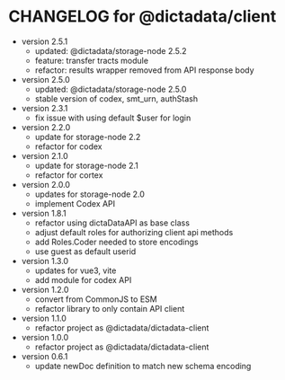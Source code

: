 # CHANGELOG for @dictadata/client

- version 2.5.1
  - updated: @dictadata/storage-node 2.5.2
  - feature: transfer tracts module
  - refactor: results wrapper removed from API response body
- version 2.5.0
  - updated: @dictadata/storage-node 2.5.0
  - stable version of codex, smt_urn, authStash
- version 2.3.1
  - fix issue with using default $user for login
- version 2.2.0
  - update for storage-node 2.2
  - refactor for codex
- version 2.1.0
  - update for storage-node 2.1
  - refactor for cortex
- version 2.0.0
  - updates for storage-node 2.0
  - implement Codex API
- version 1.8.1
  - refactor using dictaDataAPI as base class
  - adjust default roles for authorizing client api methods
  - add Roles.Coder needed to store encodings
  - use guest as default userid
- version 1.3.0
  - updates for vue3, vite
  - add module for codex API
- version 1.2.0
  - convert from CommonJS to ESM
  - refactor library to only contain API client
- version 1.1.0
  - refactor project as @dictadata/dictadata-client
- version 1.0.0
  - refactor project as @dictadata/dictadata-client
- version 0.6.1
  - update newDoc definition to match new schema encoding